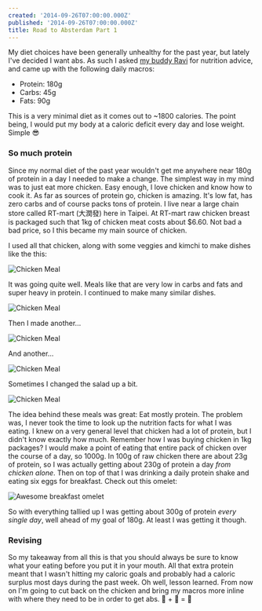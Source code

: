 ```yaml
---
created: '2014-09-26T07:00:00.000Z'
published: '2014-09-26T07:00:00.000Z'
title: Road to Absterdam Part 1
---
```


My diet choices have been generally unhealthy for the past year, but lately I've decided I want abs. As such I asked [my buddy Ravi][ravi] for nutrition advice, and came up with the following daily macros:

- Protein: 180g
- Carbs: 45g
- Fats: 90g

This is a very minimal diet as it comes out to ~1800 calories. The point being, I would put my body at a caloric deficit every day and lose weight. Simple 😎

### So much protein

Since my normal diet of the past year wouldn't get me anywhere near 180g of protein in a day I needed to make a change. The simplest way in my mind was to just eat more chicken. Easy enough, I love chicken and know how to cook it. As far as sources of protein go, chicken is amazing. It's low fat, has zero carbs and of course packs tons of protein. I live near a large chain store called RT-mart (大潤發) here in Taipei. At RT-mart raw chicken breast is packaged such that 1kg of chicken meat costs about $6.60. Not bad a bad price, so I this became my main source of chicken.

I used all that chicken, along with some veggies and kimchi to make dishes like the this:

![Chicken Meal][one]

It was going quite well. Meals like that are very low in carbs and fats and super heavy in protein. I continued to make many similar dishes.

![Chicken Meal][two]

Then I made another...

![Chicken Meal][three]

And another...

![Chicken Meal][four]

Sometimes I changed the salad up a bit.

![Chicken Meal][five]

The idea behind these meals was great: Eat mostly protein. The problem was, I never took the time to look up the nutrition facts for what I was eating. I knew on a very general level that chicken had a lot of protein, but I didn't know exactly how much. Remember how I was buying chicken in 1kg packages? I would make a point of eating that entire pack of chicken over the course of a day, so 1000g. In 100g of raw chicken there are about 23g of protein, so I was actually getting about 230g of protein a day _from chicken alone_. Then on top of that I was drinking a daily protein shake and eating six eggs for breakfast. Check out this omelet:

![Awesome breakfast omelet][breakfast]

So with everything tallied up I was getting about 300g of protein _every single day_, well ahead of my goal of 180g. At least I was getting it though.

### Revising

So my takeaway from all this is that you should always be sure to know what your eating before you put it in your mouth. All that extra protein meant that I wasn't hitting my caloric goals and probably had a caloric surplus most days during the past week. Oh well, lesson learned. From now on I'm going to cut back on the chicken and bring my macros more inline with where they need to be in order to get abs. 🍗 + 🍃 = 💪

[ravi]: http://physiquegeek.wordpress.com/

[one]: /public/images/chicken-one.jpg
[two]: /public/images/chicken-two.jpg
[three]: /public/images/chicken-three.jpg
[four]: /public/images/chicken-four.jpg
[five]: /public/images/chicken-five.jpg
[breakfast]: /public/images/breakfast.jpg